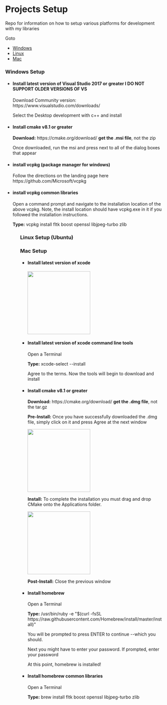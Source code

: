 # Projects Setup
Repo for information on how to setup various platforms for development with my libraries
<p>Goto</p>
<ul>
<li><a href="#Windows">Windows</a></li>
<li><a href="#Linux">Linux</a></li>
<li><a href="#Mac">Mac</a></li>
</ul>

<h3 id="Windows">Windows Setup</h3>
<ul>
<li>
<h4>Install latest version of Visual Studio 2017 or greater <b>I DO NOT SUPPORT OLDER VERSIONS OF VS</b></h4>
<p>Download Community version: https://www.visualstudio.com/downloads/</p>
<p>Select the Desktop development with c++ and install</p>
</li>
<li>
<h4>Install cmake v8.1 or greater</h4>
<p><b>Download:</b> https://cmake.org/download/  <b>get the .msi file</b>, not the zip</p>
<p>Once downloaded, run the msi and press next to all of the dialog boxes that appear</p>
</li>
<li>
<h4>install vcpkg (package manager for windows)</h4>
<p>Follow the directions on the landing page here https://github.com/Microsoft/vcpkg</p>
</li>
<li>
<h4>install vcpkg common libraries</h4>
<p>Open a command prompt and navigate to the installation location of the above vcpkg. Note, the install location should have vcpkg.exe in it if you followed the installation instructions.</p>
<p><b>Type:</b> vcpkg install fltk boost openssl libjpeg-turbo zlib</p>
</li>
<ul>

<h3 id="Linux">Linux Setup (Ubuntu)</h3>

<h3 id="Mac">Mac Setup</h3>
<ul>
<li>
<h4>Install latest version of xcode</h4>
<img src="https://raw.github.com/smasherprog/Projects_Setup/master/Mac/getxcode.JPG" height="200"/>
</li>
<li>
<h4>Install latest version of xcode command line tools</h4>
<p>Open a Terminal</p>
<p><b>Type:</b> xcode-select --install</p>
<p>Agree to the terms. Now the tools will begin to download and install</p>
</li>
<li>
<h4>Install cmake v8.1 or greater</h4>
<p><b>Download:</b> https://cmake.org/download/  <b>get the .dmg file</b>, not the tar.gz</p>
<p><b>Pre-Install:</b> Once you have successfully downloaded the .dmg file, simply click on it and press Agree at the next window<p>
<img src="https://raw.github.com/smasherprog/Projects_Setup/master/Mac/cmakedmg.JPG" height="200"/>
<p><b>Install:</b> To complete the installation you must drag and drop CMake onto the Applications folder.</p>
<img src="https://raw.github.com/smasherprog/Projects_Setup/master/Mac/cmakeappinstall.JPG" height="200"/>
<p><b>Post-Install:</b> Close the previous window</p>
<li>
<h4>Install homebrew</h4>
<p>Open a Terminal</p>
<p><b>Type:</b> /usr/bin/ruby -e "$(curl -fsSL https://raw.githubusercontent.com/Homebrew/install/master/install)"</p>
<p>You will be prompted to press ENTER to continue --which you should.</p>
<p>Next you might have to enter your password. If prompted, enter your password</p>
<p>At this point, homebrew is installed!</p>
</li>
<li>
<h4>Install homebrew common libraries</h4>
<p>Open a Terminal</p>
<p><b>Type:</b> brew install fltk boost openssl libjpeg-turbo zlib</p>
</li>
<ul>


